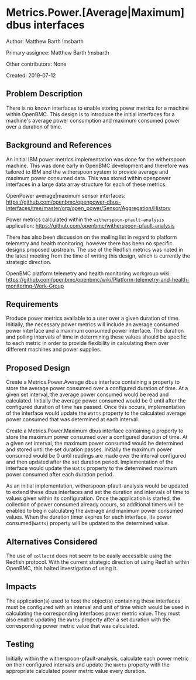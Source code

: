 # Metrics.Power.[Average|Maximum] dbus interfaces

Author:
  Matthew Barth !msbarth

Primary assignee:
  Matthew Barth !msbarth

Other contributors:
  None

Created:
  2019-07-12

## Problem Description
There is no known interfaces to enable storing power metrics for a machine
within OpenBMC. This design is to introduce the initial interfaces for a
machine's average power consumption and maximum consumed power over a duration
of time.

## Background and References
An initial IBM power metrics implementation was done for the witherspoon
machine. This was done early in OpenBMC development and therefore was tailored
to IBM and the witherspoon system to provide average and maximum power consumed
data. This was stored within openpower interfaces in a large data array
structure for each of these metrics.

OpenPower average|maximum sensor interfaces:
https://github.com/openbmc/openpower-dbus-interfaces/tree/master/org/open_power/Sensor/Aggregation/History

Power metrics calculated within the `witherspoon-pfault-analysis` application:
https://github.com/openbmc/witherspoon-pfault-analysis

There has also been discussion on the mailing list in regard to platform
telemetry and health monitoring, however there has been no specific designs
proposed upstream. The use of the Redfish metrics was noted in the latest
meeting from the time of writing this design, which is currently the strategic
direction.

OpenBMC platform telemetry and health monitoring workgroup wiki:
https://github.com/openbmc/openbmc/wiki/Platform-telemetry-and-health-monitoring-Work-Group

## Requirements
Produce power metrics available to a user over a given duration of time.
Initially, the necessary power metrics will include an average consumed power
interface and a maximum consumed power interface. The duration and polling
intervals of time in determining these values should be specific to each metric
in order to provide flexibility in calculating them over different machines and
power supplies.

## Proposed Design
Create a Metrics.Power.Average dbus interface containing a property to store
the average power consumed over a configured duration of time. At a given set
interval, the average power consumed would be read and calculated. Initially
the average power consumed would be 0 until after the configured duration of
time has passed. Once this occurs, implementation of the interface would update
the `Watts` property to the calculated average power consumed that was
determined at each interval.

Create a Metrics.Power.Maximum dbus interface containing a property to store
the maximum power consumed over a configured duration of time. At a given set
interval, the maximum power consumed would be determined and stored until the
set duration passes. Initially the maximum power consumed would be 0 until
readings are made over the interval configured and then updated after the set
duration period. Implementation of the interface would update the `Watts`
property to the determined maximum power consumed after each duration period.

As an initial implementation, witherspoon-pfault-analysis would be updated to
extend these dbus interfaces and set the duration and intervals of time to
values given within its configuration. Once the application is started, the
collection of power consumed already occurs, so additional timers will be
enabled to begin calculating the average and maximum power consumed values.
When the duration timer expires for each interface, its power consumed(`Watts`)
property will be updated to the determined value.

## Alternatives Considered
The use of `collectd` does not seem to be easily accessible using the Redfish
protocol. With the current strategic direction of using Redfish within OpenBMC,
this halted investigation of using it.

## Impacts
The application(s) used to host the object(s) containing these interfaces must
be configured with an interval and unit of time which would be used in
calculating the corresponding interfaces power metric value. They must also
enable updating the `Watts` property after a set duration with the
corresponding power metric value that was calculated.

## Testing
Initially within the witherspoon-pfault-analysis, calculate each power metric
on their configured intervals and update the `Watts` property with the
appropriate calculated power metric value every duration.
